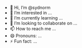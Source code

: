 - 👋 Hi, I’m @sydnorm
- 👀 I’m interested in ...
- 🌱 I’m currently learning ...
- 💞️ I’m looking to collaborate on ...
- 📫 How to reach me ...
- 😄 Pronouns: ...
- ⚡ Fun fact: ...

<!---
sydnorm/sydnorm is a ✨ special ✨ repository because its `README.md` (this file) appears on your GitHub profile.
You can click the Preview link to take a look at your changes.
--->
